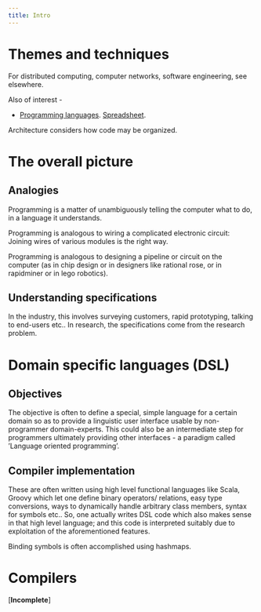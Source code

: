 ```yaml
---
title: Intro
---
```


# Themes and techniques

For distributed computing, computer networks, software engineering, see elsewhere.

Also of interest -
- [Programming languages](programmingLanguages/programmingLanguages.pdf). [Spreadsheet](https://docs.google.com/spreadsheet/pub?key=0Al_QBT-hoqqVdFJWbmdBdG9rQkpMSVlNU3JHbnFMYnc&output=html).  


Architecture considers how code may be organized.


# The overall picture
## Analogies

Programming is a matter of unambiguously telling the computer what to do, in a language it understands.

Programming is analogous to wiring a complicated electronic circuit: Joining wires of various modules is the right way.

Programming is analogous to designing a pipeline or circuit on the computer (as in chip design or in designers like rational rose, or in rapidminer or in lego robotics).

## Understanding specifications

In the industry, this involves surveying customers, rapid prototyping, talking to end-users etc.. In research, the specifications come from the research problem.

# Domain specific languages (DSL)

## Objectives

The objective is often to define a special, simple language for a certain domain so as to provide a linguistic user interface usable by non-programmer domain-experts. This could also be an intermediate step for programmers ultimately providing other interfaces - a paradigm called ’Language oriented programming’.

## Compiler implementation

These are often written using high level functional languages like Scala, Groovy which let one define binary operators/ relations, easy type conversions, ways to dynamically handle arbitrary class members, syntax for symbols etc.. So, one actually writes DSL code which also makes sense in that high level language; and this code is interpreted suitably due to exploitation of the aforementioned features.

Binding symbols is often accomplished using hashmaps.

# Compilers

\[**Incomplete**\]